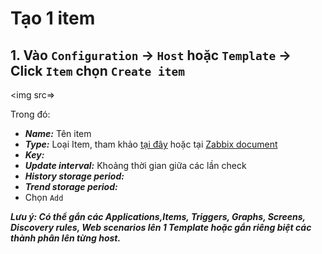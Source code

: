# Tạo 1 item
## 1. Vào `Configuration` -> `Host` hoặc `Template` -> Click `Item` chọn `Create item`
<img src=>

Trong đó: 
- ***Name:*** Tên item
- ***Type:*** Loại Item, tham khảo [tại đây]() hoặc tại [Zabbix document]()
- ***Key:*** 
- ***Update interval:*** Khoảng thời gian giữa các lần check
- ***History storage period:***
- ***Trend storage period:***
- Chọn `Add`

***Lưu ý: Có thể gắn các Applications,Items, Triggers, Graphs, Screens, Discovery rules, Web scenarios lên 1 Template hoặc gắn riêng biệt các thành phân lên từng host.***
